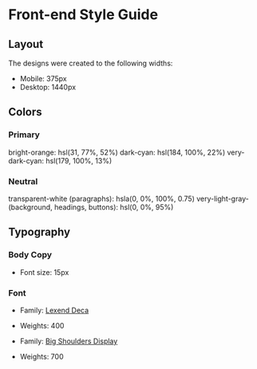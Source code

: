 # Front-end Style Guide

## Layout

The designs were created to the following widths:

- Mobile: 375px
- Desktop: 1440px

## Colors

### Primary

bright-orange: hsl(31, 77%, 52%)
dark-cyan: hsl(184, 100%, 22%)
very-dark-cyan: hsl(179, 100%, 13%)

### Neutral

transparent-white (paragraphs): hsla(0, 0%, 100%, 0.75)
very-light-gray-(background, headings, buttons): hsl(0, 0%, 95%)

## Typography

### Body Copy

- Font size: 15px

### Font

- Family: [Lexend Deca](https://fonts.google.com/specimen/Lexend+Deca)
- Weights: 400

- Family: [Big Shoulders Display](https://fonts.google.com/specimen/Big+Shoulders+Display)
- Weights: 700
